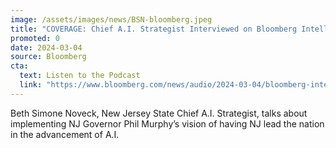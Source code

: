 ```yaml
---
image: /assets/images/news/BSN-bloomberg.jpeg
title: "COVERAGE: Chief A.I. Strategist Interviewed on Bloomberg Intelligence Podcast"
promoted: 0
date: 2024-03-04
source: Bloomberg
cta:
  text: Listen to the Podcast
  link: "https://www.bloomberg.com/news/audio/2024-03-04/bloomberg-intelligence-apple-hit-with-eu-fine-podcast"
---
```


Beth Simone Noveck, New Jersey State Chief A.I. Strategist, talks about implementing NJ Governor Phil Murphy’s vision of having NJ lead the nation in the advancement of A.I.
